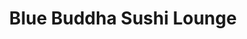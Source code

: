 ---
layout: place
title: "Blue Buddha Sushi Lounge"
permalink: /montana/big-sky/blue-buddha-sushi-lounge.html
stateAbbr: MT
stateName: Montana
cityName: Big Sky
place_id: ChIJ9xyts6sRUFMRhTfUrkmAZHM
photos:
  - name: >-
      places/ChIJ9xyts6sRUFMRhTfUrkmAZHM/photos/AeeoHcIJtbEWN9H7ucB-Tjrf3rsLUMktGZ_aYXIr7EeH4JiUv5xM597oU7Z25s20LRb62Sgh8iQlMGdNQyT6zL_rrXvBphc-byl5uFH6Zcw1H73iH4RGpVcsPwAs9n6zGgsNIRgG4iytfChW8WMiTTFbJ4l2S1SrLbdxLYIRcpqYR32_ZE1q9N4M73HuPED9x_JoaWWoMPLKqNx-FeCz_lSebMdv1o6p0H2ls8Gfpn3hb4ZhS7RrV86IKRpFaVFrlTKNEu3P6LeXueXZ5WzGifJE_hy23U8Rba24OvbvUr1fzE6DDw
    widthPx: 4608
    heightPx: 2592
    authorAttributions:
      - displayName: Blue Buddha Sushi Lounge
        uri: https://maps.google.com/maps/contrib/110515752209506682406
        photoUri: >-
          https://lh3.googleusercontent.com/a-/ALV-UjX9nMQ1Dh1hycrdJjRPRwR9-WZZqqIuT2ADwtCD08uNjFF-5TM=s100-p-k-no-mo
    flagContentUri: >-
      https://www.google.com/local/imagery/report/?cb_client=maps_api_places.places_api&image_key=!1e10!2sAF1QipM1aNgZAmmgSVKXELL2FQgTaL3QCJX9Jq6BceIl&hl=en-US
    googleMapsUri: >-
      https://www.google.com/maps/place//data=!3m4!1e2!3m2!1sAF1QipM1aNgZAmmgSVKXELL2FQgTaL3QCJX9Jq6BceIl!2e10!4m2!3m1!1s0x535011abb3ad1cf7:0x73648049aed43785
  - name: >-
      places/ChIJ9xyts6sRUFMRhTfUrkmAZHM/photos/AeeoHcIpx5VAnYn2cNOKHmwxeEwjZijHyeUczB-YDjZyhkccqgCwT44fm9zJ6cN-dUOrAZgsl7h4czs0UbRQ058Iu8_919N918gCBFR-XaDBlYPDaxpe328E8TWMzef_VzCapY7s4w-9WmlpTQuu4HD2ICQULYvXgbtz9STCkE7cU7OFdtFX30w2kS64PyNU3XQVF3i19SfxG9q3Lohl2wWs6t37uvQh2dMMnrC6_LAcIPAxZFWp4mMub_-Pl2ywzssMcFxpGxlH53Cyog94g0c10dWo0JKtIgBoTtPBFObhLlICNQ
    widthPx: 2560
    heightPx: 1707
    authorAttributions:
      - displayName: Blue Buddha Sushi Lounge
        uri: https://maps.google.com/maps/contrib/110515752209506682406
        photoUri: >-
          https://lh3.googleusercontent.com/a-/ALV-UjX9nMQ1Dh1hycrdJjRPRwR9-WZZqqIuT2ADwtCD08uNjFF-5TM=s100-p-k-no-mo
    flagContentUri: >-
      https://www.google.com/local/imagery/report/?cb_client=maps_api_places.places_api&image_key=!1e10!2sAF1QipNXBHUgRm5PCLLXsteMyGFwY0uJE0JriGpNLWSY&hl=en-US
    googleMapsUri: >-
      https://www.google.com/maps/place//data=!3m4!1e2!3m2!1sAF1QipNXBHUgRm5PCLLXsteMyGFwY0uJE0JriGpNLWSY!2e10!4m2!3m1!1s0x535011abb3ad1cf7:0x73648049aed43785
  - name: >-
      places/ChIJ9xyts6sRUFMRhTfUrkmAZHM/photos/AeeoHcKh1G4bGXbg9ONkaHvUeSwTTIA-oQCbK8VPQQy__FfjqADcyWrXpZ9hMddyjKgRQX7eyuVfcM5AthHtxKR5IQEyFFrFJEWSW_FaJa6P4zazUXvR6BneXkfg_ofw0IEmixWia-T0vYufkWdswd7pHzLLPzO_X5hYIKzdLEq6i14Xh2e9ZIdUPchJgVN1pA88PT_GuzNLtHG4mAVQ4ozOJLIXhVEC6XBVp4bBe0PoE78WRTRGq6Pq60ShhKWhj5M44I5txyUtwhM79eN0aUpifdQ6JPZLscopZN3Kbw9-9TrWdwdKm5EVvtfBZ-Vw5662CtNFM5N1ZVklKlQCUMv4rg7eimQfkLY4p3whXofOuCEUNd_oiRExIz7pZpIubqTLnwFO4IKdbGTWqOtB7jYsxXO0R6hBIEuk37raNGIzRPw2QcYZ
    widthPx: 1290
    heightPx: 1050
    authorAttributions:
      - displayName: S Satterlee
        uri: https://maps.google.com/maps/contrib/104444542017800685668
        photoUri: >-
          https://lh3.googleusercontent.com/a-/ALV-UjWJOpn5CAJrfNiFuqp0I9K3NlT89WGuCuXE6PSjwzJbil3Ow2A=s100-p-k-no-mo
    flagContentUri: >-
      https://www.google.com/local/imagery/report/?cb_client=maps_api_places.places_api&image_key=!1e10!2sCIHM0ogKEICAgIDPh4mu1wE&hl=en-US
    googleMapsUri: >-
      https://www.google.com/maps/place//data=!3m4!1e2!3m2!1sCIHM0ogKEICAgIDPh4mu1wE!2e10!4m2!3m1!1s0x535011abb3ad1cf7:0x73648049aed43785
  - name: >-
      places/ChIJ9xyts6sRUFMRhTfUrkmAZHM/photos/AeeoHcK1iq69eN2AqUsw6oDVkyHYPZQB1l-xNScT_ajOD1dQLwHXBU1vs5QxUiR-YZ_J1L_Tq5ouLdSdM1fACY9ARzV0ejywVnZCU1kRWpLVO4LCfCVKpWqCepHeUAMKBR4bdqJLrj5EFgtg537sJPbshJRDnc6h-v4uYkb0v2ZIfQTJdjYKiles8JG2ZZyfB5zmbLl8NMFUpw9mH07RdztwaRCepNCDWL0p2TIJbOhW4ro3LQGeGxUmj3pc-O92cAnIdP5bVxUJw3L34ddFRFGaIAFt_f2u2EKK4nowuwpFKNBSfWglJCbYYabPOBZ_Fgv8S6rpTt5t4TBLq2Irtf6od3evmSjSR5NF9zh95zS5XqFyEBrh0X_E9y5DhXKaUFGRlJ6JiFkv0hEuZQfltIGSC7ZtE8ey3tMOq8zfcVhU8_O_yg
    widthPx: 4032
    heightPx: 3024
    authorAttributions:
      - displayName: Twist Thompson
        uri: https://maps.google.com/maps/contrib/110362345898156591513
        photoUri: >-
          https://lh3.googleusercontent.com/a-/ALV-UjVz1zp8SJzOV7vOISUKbwrHi9_OrKFV1shVN31nnK2DzFyG2j7V=s100-p-k-no-mo
    flagContentUri: >-
      https://www.google.com/local/imagery/report/?cb_client=maps_api_places.places_api&image_key=!1e10!2sCIHM0ogKEICAgIDzosH6dg&hl=en-US
    googleMapsUri: >-
      https://www.google.com/maps/place//data=!3m4!1e2!3m2!1sCIHM0ogKEICAgIDzosH6dg!2e10!4m2!3m1!1s0x535011abb3ad1cf7:0x73648049aed43785
  - name: >-
      places/ChIJ9xyts6sRUFMRhTfUrkmAZHM/photos/AeeoHcJM5Ko08DIL9KiPifsEqQSHflf2_8ulaxta9zbsYa1SAneMNwHMqmuooIqeuVR8MbwNd9DMK2HVsjOah7EDTaEJGEQZYc5oSDzPVhXQWs25eO3FZCzRn8v3vdnA_vAoLVx4mBCE9wdXjvkbW6O6dO_j2goSSBfFgv9z1XvYcu4VjIwENoVNnBRzUyU58KHmoWO9J-3oaAQysbElG3lomq6SWcf8e-S2pqZAOf1BxOCZzlewRUZNsfOLrhWPelOiCqje9ESF5Gpv53mfKdQ4MIHW8qcAuUprvHrzXPfyrnkjkg
    widthPx: 2952
    heightPx: 2952
    authorAttributions:
      - displayName: Blue Buddha Sushi Lounge
        uri: https://maps.google.com/maps/contrib/110515752209506682406
        photoUri: >-
          https://lh3.googleusercontent.com/a-/ALV-UjX9nMQ1Dh1hycrdJjRPRwR9-WZZqqIuT2ADwtCD08uNjFF-5TM=s100-p-k-no-mo
    flagContentUri: >-
      https://www.google.com/local/imagery/report/?cb_client=maps_api_places.places_api&image_key=!1e10!2sAF1QipMZ9fMNsy0T-v8mvLEqX6bect6-yMumY5-BvrcJ&hl=en-US
    googleMapsUri: >-
      https://www.google.com/maps/place//data=!3m4!1e2!3m2!1sAF1QipMZ9fMNsy0T-v8mvLEqX6bect6-yMumY5-BvrcJ!2e10!4m2!3m1!1s0x535011abb3ad1cf7:0x73648049aed43785
  - name: >-
      places/ChIJ9xyts6sRUFMRhTfUrkmAZHM/photos/AeeoHcLcHXTlSBnzJAiKIDztaK1UJD-LmpMtWVdm4cZbOPsLrZ9UoX8Y8Mhn9SSukGRrLneQMB4mwDhPgvmzehUcoTuB587b6z14YFrV_7YZ_RyXIkERMQPUsmLRcNaW4NrqylBOdFunRcK5qJOzloCUletfLbTQsSky6vob4U4W3ExWkfmrc_n614QA6z36CdOjoRVwDK_2ExqLXe7qWh83VL9feVLOZeGUwt90-GFCrUGeZyujf-R9aN1JlpQeEbVNlNdklCBRc-IbiJXN2_1sGnGVVwtYZXqajuwLhdHTYATlC-dj3KyrQatHZ4povcUBVfaTwOx5__ei686sXwn83GOS0Aqk_zUNqDm__CuP3sk-AUrb7xuNwnoYGvgzKONj7XF-syxwz8oFjxiBNeBZk1Oc9ik2g03KcgRCW8DzqHKcjw
    widthPx: 1245
    heightPx: 1455
    authorAttributions:
      - displayName: S Satterlee
        uri: https://maps.google.com/maps/contrib/104444542017800685668
        photoUri: >-
          https://lh3.googleusercontent.com/a-/ALV-UjWJOpn5CAJrfNiFuqp0I9K3NlT89WGuCuXE6PSjwzJbil3Ow2A=s100-p-k-no-mo
    flagContentUri: >-
      https://www.google.com/local/imagery/report/?cb_client=maps_api_places.places_api&image_key=!1e10!2sCIHM0ogKEICAgIDPh4muVw&hl=en-US
    googleMapsUri: >-
      https://www.google.com/maps/place//data=!3m4!1e2!3m2!1sCIHM0ogKEICAgIDPh4muVw!2e10!4m2!3m1!1s0x535011abb3ad1cf7:0x73648049aed43785
  - name: >-
      places/ChIJ9xyts6sRUFMRhTfUrkmAZHM/photos/AeeoHcID5zp2CINTrHgh7gwDuCbRoU5RsJZckChMkax_uwdDrYuaBOF8lgBQZ9jhS9rTVIOnjGnOQP22ZE7gP3lL2GsKsc6cg513KSfjGDvt-fAEk49KG7nC5-8sNGc-rjfUgs6Rp1RkzIc9NL_rD93CfAevULUrZFZ353pt1b9lJPorWXeiX8WynS9vBzSUpyO1j7LpWmlLqbl30YfBFZigCGB9KAFlkFHQvf_Bf7iJ9Tev3TSR5RKTljyt6QyPPb2BU2YC60mlFa-J39nWs27RXkw8IpWPIm3pSNvWRl7SiI0vb-elSZkdsz-6s0iIGcmn7_5_ZRqvTNGoRK3j0fT_zhnaaIm0sdGk8NHQr8Sj4gPy34SnJT1l3p7qbEINoqO8LjqBbyGrI1XnWMiriJ-ZBatFtT2aax-9BaK4EIycopdFUqc
    widthPx: 3000
    heightPx: 4000
    authorAttributions:
      - displayName: José Adrián Moreno
        uri: https://maps.google.com/maps/contrib/102859445974655992310
        photoUri: >-
          https://lh3.googleusercontent.com/a-/ALV-UjUm5XET7qBblKec-jw31R5LLNlFlYC48isnEilJuVgDU9DpeTDJ=s100-p-k-no-mo
    flagContentUri: >-
      https://www.google.com/local/imagery/report/?cb_client=maps_api_places.places_api&image_key=!1e10!2sCIHM0ogKEICAgID_jN2jygE&hl=en-US
    googleMapsUri: >-
      https://www.google.com/maps/place//data=!3m4!1e2!3m2!1sCIHM0ogKEICAgID_jN2jygE!2e10!4m2!3m1!1s0x535011abb3ad1cf7:0x73648049aed43785
  - name: >-
      places/ChIJ9xyts6sRUFMRhTfUrkmAZHM/photos/AeeoHcLFNPH33dxxu0-M343d92GZIjOfXoSxVygBA4-c5T-CX-5T0f9wCDfezLfnZSfNnKlJc6al6Nf-PI-kvKR0anALQ7WVZERoIDLHSUOEwaOKUMTHPiP1SFc6yaKNiUmbsW1d4T_ecIf83gST8Efc7O4BFsqmNWy3nbzY2AkiBc4_dqn-wBPefTtU6bPzdLG5KKeXCh_FIULcrRKRBlQicLt-ZkCs4HdTAbGfRPjX6r5WaHo4GRdCtn0DtDr2t956uI2zCbVHJbpafCfHgWLBZujKLazSL_LJpzY6oGcvX9329CsXFSTOiWv7hIXtdE_OLXUFHNu_3vhg4RYme4GkwLfiuOcyY6f5NHet-N2giMJ3x4vdx7EoGaRKfCksCeYhw-nIh1z9D1rnuJbqNcc22xiEF9U2tKiI1_T975LdiCl_Cw
    widthPx: 3024
    heightPx: 4032
    authorAttributions:
      - displayName: Brandon Kreager
        uri: https://maps.google.com/maps/contrib/103263286074081974625
        photoUri: >-
          https://lh3.googleusercontent.com/a-/ALV-UjVSt9AbzEemD1_p6OyZKMYlD92yYIuMX_huk2GB0DyG6gqzw8X-=s100-p-k-no-mo
    flagContentUri: >-
      https://www.google.com/local/imagery/report/?cb_client=maps_api_places.places_api&image_key=!1e10!2sCIHM0ogKEICAgICB5Mm3HQ&hl=en-US
    googleMapsUri: >-
      https://www.google.com/maps/place//data=!3m4!1e2!3m2!1sCIHM0ogKEICAgICB5Mm3HQ!2e10!4m2!3m1!1s0x535011abb3ad1cf7:0x73648049aed43785
  - name: >-
      places/ChIJ9xyts6sRUFMRhTfUrkmAZHM/photos/AeeoHcLWi07xogDuVcV2BBsSXfqFgHIQGnQsGLD8ef1umZuWf_FncYhf2CyFW8OYmn3HNcfRzYpcfNG1Vdw62wnDfplF3kLN7xBvpG0xX0b1QsO-JPFRoZa2GZlsRLmmsXqvp4aKfu59I0xLn_yxN1XD1bYx9Ti2I_zZofkjsoF70ONdjXuUMHUHKcDtZk_riuAo9UyI7jN4wJRAU0YXM1VpYt0IiEAuc2tkxiAwrowQAJq10SeVdzsPcKhEUTXTFwD_yIO0aZHaGY_CEW5Uh6lpR2nwqy1JKGybB2gxZI67skls-Y3-2IFhzZYbIca9F_8BlLJ5ewOKrF1hXJTonw51CaXUNKZMxGDRKwjX79T-NkrOzDIbQWDDhY7lwQ9guYe-l1VyE7jyiif4mX4E22JWTxYA_ekWKIVelghf3vmgMP-XthVB
    widthPx: 4608
    heightPx: 2112
    authorAttributions:
      - displayName: Darrick Wenzel
        uri: https://maps.google.com/maps/contrib/108869942022312326080
        photoUri: >-
          https://lh3.googleusercontent.com/a-/ALV-UjU-M1jVn1Ay8kj1_O8pRKLUVoUFlo1jIDdjuS0IIjXx29OKzLQO=s100-p-k-no-mo
    flagContentUri: >-
      https://www.google.com/local/imagery/report/?cb_client=maps_api_places.places_api&image_key=!1e10!2sCIHM0ogKEICAgICc7PDWwQE&hl=en-US
    googleMapsUri: >-
      https://www.google.com/maps/place//data=!3m4!1e2!3m2!1sCIHM0ogKEICAgICc7PDWwQE!2e10!4m2!3m1!1s0x535011abb3ad1cf7:0x73648049aed43785
  - name: >-
      places/ChIJ9xyts6sRUFMRhTfUrkmAZHM/photos/AeeoHcIwr8K4NvvI8dgLFU9i_FqlkKu5q8Oriz7GDm2SYT5gKycRTJb4NfiyeGVoREAjKZTK7v61MNZ-BRM0cgLMkW7fzMB30ALc2zKmTtcAu6QzbSzyWIc1uM-DU536hR3MlTf6m_1OCkKtMih1VvOvp72R2a6hP850Rk3onf3aG80AKg_ulOYrvlr3qIjvYX5WCr29Gc0QLFs6kf4xgXZNf-4bHK2cwdkFiz_rYmFBbrk5d6VMWBcyU4UQMWeixQmyWvC0GtJjk1PgutYEf4w-Buwy8LFEKmWVbcWBz0P9HVRVuw
    widthPx: 4032
    heightPx: 3024
    authorAttributions:
      - displayName: Blue Buddha Sushi Lounge
        uri: https://maps.google.com/maps/contrib/110515752209506682406
        photoUri: >-
          https://lh3.googleusercontent.com/a-/ALV-UjX9nMQ1Dh1hycrdJjRPRwR9-WZZqqIuT2ADwtCD08uNjFF-5TM=s100-p-k-no-mo
    flagContentUri: >-
      https://www.google.com/local/imagery/report/?cb_client=maps_api_places.places_api&image_key=!1e10!2sAF1QipNIaOPmvYAhvm3_l0KZHOsHx-FbnzA0Dmxwxj10&hl=en-US
    googleMapsUri: >-
      https://www.google.com/maps/place//data=!3m4!1e2!3m2!1sAF1QipNIaOPmvYAhvm3_l0KZHOsHx-FbnzA0Dmxwxj10!2e10!4m2!3m1!1s0x535011abb3ad1cf7:0x73648049aed43785
address: 99 Town Center Ave A5, Big Sky, MT 59716, USA
street: 99 Town Center Ave A5
city: Big Sky
state: MT
zip: '59716'
country: USA
neighborhood: null
latitude: '45.260005'
longitude: '-111.306248'
accessibility_options:
  wheelchairAccessibleParking: true
  wheelchairAccessibleEntrance: true
  wheelchairAccessibleRestroom: true
  wheelchairAccessibleSeating: true
business_status: OPERATIONAL
name: Blue Buddha Sushi Lounge
google_maps_links:
  directionsUri: >-
    https://www.google.com/maps/dir//''/data=!4m7!4m6!1m1!4e2!1m2!1m1!1s0x535011abb3ad1cf7:0x73648049aed43785!3e0
  placeUri: https://maps.google.com/?cid=8314911865986889605
  writeAReviewUri: >-
    https://www.google.com/maps/place//data=!4m3!3m2!1s0x535011abb3ad1cf7:0x73648049aed43785!12e1
  reviewsUri: >-
    https://www.google.com/maps/place//data=!4m4!3m3!1s0x535011abb3ad1cf7:0x73648049aed43785!9m1!1b1
  photosUri: >-
    https://www.google.com/maps/place//data=!4m3!3m2!1s0x535011abb3ad1cf7:0x73648049aed43785!10e5
primary_type: Sushi Restaurant
opening_hours:
  regular: null
  current: null
secondary_opening_hours:
  regular:
    weekdayDescriptions: null
    type: null
  current:
    weekdayDescriptions: null
    type: null
phone: (406) 993-2583
price_level: null
price_range: null
rating: '4.1'
rating_count: 220
website: http://bigskybluebuddha.com/
description: null
reviews:
  - name: >-
      places/ChIJ9xyts6sRUFMRhTfUrkmAZHM/reviews/ChdDSUhNMG9nS0VJQ0FnTUN3cGFQRGxnRRAB
    relativePublishTimeDescription: 3 weeks ago
    rating: 2
    text:
      text: >-
        We had mixed feelings about our visit. Upon arrival on a Wednesday
        night, we were told the wait would be 60 minutes, which we were fine
        with. We grabbed a drink next door at The Drunken Monk (which was
        fantastic) while we waited. However, 60 minutes came and went with no
        update. We noticed other parties who arrived after us being seated, so
        we checked in and were told we were next on the list.


        After 1.5 hours, we asked again, and the hostess responded with
        attitude, claiming we should have received a notice that they couldn’t
        seat us—though we never did. We asked for a manager which never came.
        Shortly after, she returned and said she could seat us but that we
        needed to order quickly.


        Once seated, our server was prompt but brought the wrong sauce for our
        order and forgot our beers. Despite this, the appetizer was excellent,
        and the kitchen staff was clearly working hard—much appreciated! The
        food itself was fantastic, but from arrival to actually eating, it took
        over three hours.


        If you have the time, the food is worth it. However, if you’re looking
        for a quick, efficient dining experience, you might want to consider
        other options.
      languageCode: en
    originalText:
      text: >-
        We had mixed feelings about our visit. Upon arrival on a Wednesday
        night, we were told the wait would be 60 minutes, which we were fine
        with. We grabbed a drink next door at The Drunken Monk (which was
        fantastic) while we waited. However, 60 minutes came and went with no
        update. We noticed other parties who arrived after us being seated, so
        we checked in and were told we were next on the list.


        After 1.5 hours, we asked again, and the hostess responded with
        attitude, claiming we should have received a notice that they couldn’t
        seat us—though we never did. We asked for a manager which never came.
        Shortly after, she returned and said she could seat us but that we
        needed to order quickly.


        Once seated, our server was prompt but brought the wrong sauce for our
        order and forgot our beers. Despite this, the appetizer was excellent,
        and the kitchen staff was clearly working hard—much appreciated! The
        food itself was fantastic, but from arrival to actually eating, it took
        over three hours.


        If you have the time, the food is worth it. However, if you’re looking
        for a quick, efficient dining experience, you might want to consider
        other options.
      languageCode: en
    authorAttribution:
      displayName: Justin Haire
      uri: https://www.google.com/maps/contrib/102635771693955467594/reviews
      photoUri: >-
        https://lh3.googleusercontent.com/a-/ALV-UjV1VFGGeTObRmwQVeOIt5Sk6Idw9zi2avu-M7zEedXWsT2E1oU=s128-c0x00000000-cc-rp-mo
    publishTime: '2025-03-20T04:37:36.741538Z'
    flagContentUri: >-
      https://www.google.com/local/review/rap/report?postId=ChdDSUhNMG9nS0VJQ0FnTUN3cGFQRGxnRRAB&d=17924085&t=1
    googleMapsUri: >-
      https://www.google.com/maps/reviews/data=!4m6!14m5!1m4!2m3!1sChdDSUhNMG9nS0VJQ0FnTUN3cGFQRGxnRRAB!2m1!1s0x535011abb3ad1cf7:0x73648049aed43785
  - name: >-
      places/ChIJ9xyts6sRUFMRhTfUrkmAZHM/reviews/ChZDSUhNMG9nS0VJQ0FnSURQaDRueVF3EAE
    relativePublishTimeDescription: 4 months ago
    rating: 5
    text:
      text: >-
        Stopped in for dinner while visiting and everything was fantastic! I
        ordered a huckleberry mule and a strawberry basil sake gimlet (highly
        recommend). We ordered jalepeno poppers, edamame, and shishito peppers
        to split between three people. The jalepeno poppers and the sushi rolls
        were huge!! Our food and drinks came out promptly. We thankfully got
        seated without reservations but it was busy so I’d make reservations if
        we go again just in case.
      languageCode: en
    originalText:
      text: >-
        Stopped in for dinner while visiting and everything was fantastic! I
        ordered a huckleberry mule and a strawberry basil sake gimlet (highly
        recommend). We ordered jalepeno poppers, edamame, and shishito peppers
        to split between three people. The jalepeno poppers and the sushi rolls
        were huge!! Our food and drinks came out promptly. We thankfully got
        seated without reservations but it was busy so I’d make reservations if
        we go again just in case.
      languageCode: en
    authorAttribution:
      displayName: S Satterlee
      uri: https://www.google.com/maps/contrib/104444542017800685668/reviews
      photoUri: >-
        https://lh3.googleusercontent.com/a-/ALV-UjWJOpn5CAJrfNiFuqp0I9K3NlT89WGuCuXE6PSjwzJbil3Ow2A=s128-c0x00000000-cc-rp-mo-ba3
    publishTime: '2024-12-06T01:09:44.839816Z'
    flagContentUri: >-
      https://www.google.com/local/review/rap/report?postId=ChZDSUhNMG9nS0VJQ0FnSURQaDRueVF3EAE&d=17924085&t=1
    googleMapsUri: >-
      https://www.google.com/maps/reviews/data=!4m6!14m5!1m4!2m3!1sChZDSUhNMG9nS0VJQ0FnSURQaDRueVF3EAE!2m1!1s0x535011abb3ad1cf7:0x73648049aed43785
  - name: >-
      places/ChIJ9xyts6sRUFMRhTfUrkmAZHM/reviews/ChdDSUhNMG9nS0VJQ0FnTUNnMmFiWDl3RRAB
    relativePublishTimeDescription: a month ago
    rating: 5
    text:
      text: >-
        Whoever designed this place knew what they were doing. What a vibe.
        Drinks were delicious, food was amazing. We had a party of 15 and our
        service was amazing and interactive.
      languageCode: en
    originalText:
      text: >-
        Whoever designed this place knew what they were doing. What a vibe.
        Drinks were delicious, food was amazing. We had a party of 15 and our
        service was amazing and interactive.
      languageCode: en
    authorAttribution:
      displayName: Sophia Garcia
      uri: https://www.google.com/maps/contrib/115519197843114054774/reviews
      photoUri: >-
        https://lh3.googleusercontent.com/a-/ALV-UjXD-90-jzfozNTnhJ9l3ebbk5Wo7-5JCVCa0zIUJzabX5JBGAP0gQ=s128-c0x00000000-cc-rp-mo-ba4
    publishTime: '2025-02-18T22:57:39.848965Z'
    flagContentUri: >-
      https://www.google.com/local/review/rap/report?postId=ChdDSUhNMG9nS0VJQ0FnTUNnMmFiWDl3RRAB&d=17924085&t=1
    googleMapsUri: >-
      https://www.google.com/maps/reviews/data=!4m6!14m5!1m4!2m3!1sChdDSUhNMG9nS0VJQ0FnTUNnMmFiWDl3RRAB!2m1!1s0x535011abb3ad1cf7:0x73648049aed43785
  - name: >-
      places/ChIJ9xyts6sRUFMRhTfUrkmAZHM/reviews/ChdDSUhNMG9nS0VJQ0FnTUN3dUxPNzVRRRAB
    relativePublishTimeDescription: 4 weeks ago
    rating: 2
    text:
      text: >-
        From the moment I read the cover of the menu the expectations were set -
        it was going to be slow. It stated as much telling clientele to be
        patient for food and service.


        The food was good. But not worth the wait. I’ve had far better and more
        imaginative sushi.


        The service was lacking. We initially blamed the sushi chefs but the
        service wasn’t much better. Even though I could see the clear
        frustration by our server that night when he was in the kitchen, he
        could have been honest vs telling us ‘our food is up next’ or ‘they are
        cutting the rolls now’. After stating the latter, the wrong rolls showed
        up 20 minutes later. And these rolls were for a table that sat and
        ordered after we had. Then finally the right rolls showed up an
        additional ~5 mins later.


        Would love to say it was just an off night as these will happen - many
        other tables were loudly complaining and I believe one walked out
        without getting their food - but reading the reviews, this seems to be
        more of the norm.


        They did offer a free dessert but that really didn’t salvage the evening
        on our last night in town.
      languageCode: en
    originalText:
      text: >-
        From the moment I read the cover of the menu the expectations were set -
        it was going to be slow. It stated as much telling clientele to be
        patient for food and service.


        The food was good. But not worth the wait. I’ve had far better and more
        imaginative sushi.


        The service was lacking. We initially blamed the sushi chefs but the
        service wasn’t much better. Even though I could see the clear
        frustration by our server that night when he was in the kitchen, he
        could have been honest vs telling us ‘our food is up next’ or ‘they are
        cutting the rolls now’. After stating the latter, the wrong rolls showed
        up 20 minutes later. And these rolls were for a table that sat and
        ordered after we had. Then finally the right rolls showed up an
        additional ~5 mins later.


        Would love to say it was just an off night as these will happen - many
        other tables were loudly complaining and I believe one walked out
        without getting their food - but reading the reviews, this seems to be
        more of the norm.


        They did offer a free dessert but that really didn’t salvage the evening
        on our last night in town.
      languageCode: en
    authorAttribution:
      displayName: David Moak
      uri: https://www.google.com/maps/contrib/115363919257322857933/reviews
      photoUri: >-
        https://lh3.googleusercontent.com/a-/ALV-UjUHO1iWG6ICkU0WgtibHoWM1CvPipcKJPt0O4gJrwrUYu7kVC-L=s128-c0x00000000-cc-rp-mo
    publishTime: '2025-03-16T13:54:14.610462Z'
    flagContentUri: >-
      https://www.google.com/local/review/rap/report?postId=ChdDSUhNMG9nS0VJQ0FnTUN3dUxPNzVRRRAB&d=17924085&t=1
    googleMapsUri: >-
      https://www.google.com/maps/reviews/data=!4m6!14m5!1m4!2m3!1sChdDSUhNMG9nS0VJQ0FnTUN3dUxPNzVRRRAB!2m1!1s0x535011abb3ad1cf7:0x73648049aed43785
  - name: >-
      places/ChIJ9xyts6sRUFMRhTfUrkmAZHM/reviews/ChdDSUhNMG9nS0VJQ0FnTUNRbEx2N3BRRRAB
    relativePublishTimeDescription: a month ago
    rating: 5
    text:
      text: >-
        LOVE blue buddha!!!!! Their food is so good it’s crazy.


        I have a lot of food allergies and the kitchen and our waiter went above
        and beyond to make sure I didn’t eat anything dangerous and even stoped
        us from wasting our money on something that they said, with all the
        modifications I needed, wouldn’t be worth it.


        They double checked on everything for me, cleaned all their utensils and
        counter tops, just, absolutely top notch service. And the food is so
        good!


        Great portion sizes.


        The handrolls are the best I’ve ever had and I eat a lot of sushi.
      languageCode: en
    originalText:
      text: >-
        LOVE blue buddha!!!!! Their food is so good it’s crazy.


        I have a lot of food allergies and the kitchen and our waiter went above
        and beyond to make sure I didn’t eat anything dangerous and even stoped
        us from wasting our money on something that they said, with all the
        modifications I needed, wouldn’t be worth it.


        They double checked on everything for me, cleaned all their utensils and
        counter tops, just, absolutely top notch service. And the food is so
        good!


        Great portion sizes.


        The handrolls are the best I’ve ever had and I eat a lot of sushi.
      languageCode: en
    authorAttribution:
      displayName: J B
      uri: https://www.google.com/maps/contrib/112273270617549810945/reviews
      photoUri: >-
        https://lh3.googleusercontent.com/a/ACg8ocJOUquacUnxl8h23VurR3t_SZPkIR2kGqW0Os1PbePf6zqq_RZc=s128-c0x00000000-cc-rp-mo-ba3
    publishTime: '2025-03-02T06:54:08.556937Z'
    flagContentUri: >-
      https://www.google.com/local/review/rap/report?postId=ChdDSUhNMG9nS0VJQ0FnTUNRbEx2N3BRRRAB&d=17924085&t=1
    googleMapsUri: >-
      https://www.google.com/maps/reviews/data=!4m6!14m5!1m4!2m3!1sChdDSUhNMG9nS0VJQ0FnTUNRbEx2N3BRRRAB!2m1!1s0x535011abb3ad1cf7:0x73648049aed43785
parking_options:
  freeParkingLot: true
  paidParkingLot: false
  freeStreetParking: true
  paidStreetParking: false
  valetParking: false
  freeGarageParking: false
  paidGarageParking: false
payment_options:
  acceptsCreditCards: true
  acceptsDebitCards: true
  acceptsCashOnly: false
  acceptsNfc: true
allow_dogs: null
curbside_pickup: null
delivery: null
dine_in: true
good_for_children: true
good_for_groups: true
good_for_sports: null
live_music: false
menu_for_children: false
outdoor_seating: true
reservable: true
restroom: true
serves_beer: true
serves_breakfast: null
serves_brunch: null
serves_cocktails: true
serves_coffee: null
serves_dinner: true
serves_dessert: true
serves_lunch: null
serves_vegetarian_food: true
serves_wine: true
takeout: true

---